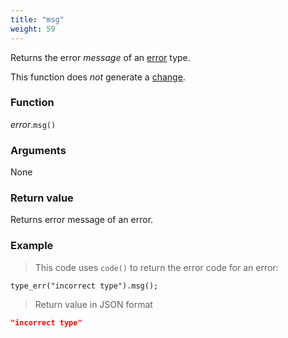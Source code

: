 ```yaml
---
title: "msg"
weight: 59
---
```


Returns the error *message* of an [error](..) type.

This function does *not* generate a [change](../../../overview/changes).

### Function

*error*.`msg()`

### Arguments

None

### Return value

Returns error message of an error.

### Example

> This code uses `code()` to return the error code for an error:

```thingsdb,json_response
type_err("incorrect type").msg();
```

> Return value in JSON format

```json
"incorrect type"
```
